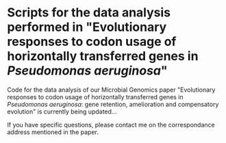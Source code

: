 # Scripts for the data analysis performed in "Evolutionary responses to codon usage of horizontally transferred genes in *Pseudomonas aeruginosa*"

Code for the data analysis of our Microbial Genomics paper "Evolutionary responses to codon usage of horizontally transferred genes in *Pseudomonas aeruginosa*: gene retention, amelioration and compensatory evolution" is currently being updated...

If you have specific questions, please contact me on the correspondance address mentioned in the paper.
